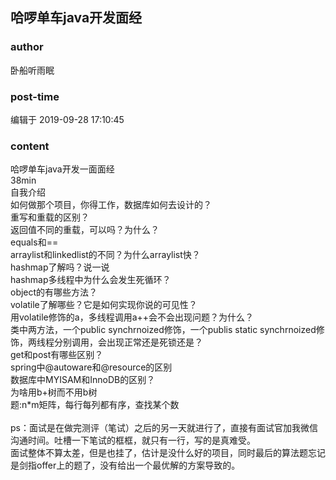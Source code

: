 ## 哈啰单车java开发面经
### author 
卧船听雨眠
### post-time 

编辑于  2019-09-28 17:10:45
### content 
<div class="post-topic-des nc-post-content">
 哈啰单车java开发一面面经
 <br/>
 38min
 <br/>
 自我介绍
 <br/>
 如何做那个项目，你得工作，数据库如何去设计的？
 <br/>
 重写和重载的区别？
 <br/>
 返回值不同的重载，可以吗？为什么？
 <br/>
 equals和==
 <br/>
 arraylist和linkedlist的不同？为什么arraylist快？
 <br/>
 hashmap了解吗？说一说
 <br/>
 hashmap多线程中为什么会发生死循环？
 <br/>
 object的有哪些方法？
 <br/>
 volatile了解哪些？它是如何实现你说的可见性？
 <br/>
 用volatile修饰的a，多线程调用a++会不会出现问题？为什么？
 <br/>
 类中两方法，一个public synchrnoized修饰，一个publis static synchrnoized修饰，两线程分别调用，会出现正常还是死锁还是？
 <br/>
 get和post有哪些区别？
 <br/>
 spring中@autoware和@resource的区别
 <br/>
 数据库中MYISAM和InnoDB的区别？
 <br/>
 为啥用b+树而不用b树
 <br/>
 <div>
  题:n*m矩阵，每行每列都有序，查找某个数
 </div>
 <div>
  <br/>
 </div>
 <div>
  ps：面试是在做完测评（笔试）之后的另一天就进行了，直接有面试官加我微信沟通时间。吐槽一下笔试的框框，就只有一行，写的是真难受。
 </div>
 <div>
  面试整体不算太差，但是也挂了，估计是没什么好的项目，同时最后的算法题忘记是剑指offer上的题了，没有给出一个最优解的方案导致的。
 </div>
 <div>
  <br/>
 </div>
</div>
